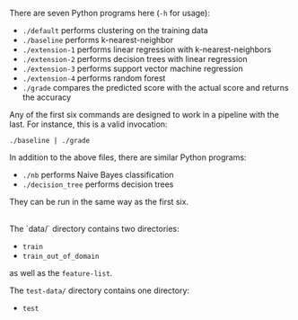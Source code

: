 There are seven Python programs here (`-h` for usage):

+ `./default` performs clustering on the training data
+ `./baseline` performs k-nearest-neighbor
+ `./extension-1` performs linear regression with k-nearest-neighbors
+ `./extension-2` performs decision trees with linear regression
+ `./extension-3` performs support vector machine regression
+ `./extension-4` performs random forest
+ `./grade` compares the predicted score with the actual score and returns the accuracy

Any of the first six commands are designed to work in a pipeline with the last. For instance, this is a valid invocation:

```
./baseline | ./grade
```

In addition to the above files, there are similar Python programs:

+ `./nb` performs Naive Bayes classification
+ `./decision_tree` performs decision trees

They can be run in the same way as the first six.

<br/>
The `data/` directory contains two directories:

+ `train`
+ `train_out_of_domain`

as well as the `feature-list`.

The `test-data/` directory contains one directory:

+ `test`